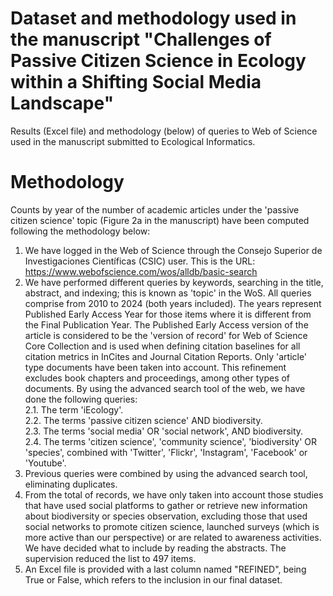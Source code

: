 # Dataset and methodology used in the manuscript "Challenges of Passive Citizen Science in Ecology within a Shifting Social Media Landscape"
Results (Excel file) and methodology (below) of queries to Web of Science used in the manuscript submitted to Ecological Informatics.


# Methodology
Counts by year of the number of academic articles under the 'passive citizen science' topic (Figure 2a in the manuscript) have been computed following the methodology below:

1. We have logged in the Web of Science through the Consejo Superior de Investigaciones Científicas (CSIC) user. This is the URL: https://www.webofscience.com/wos/alldb/basic-search
2. We have performed different queries by keywords, searching in the title, abstract, and indexing; this is known as 'topic' in the WoS. All queries comprise from 2010 to 2024 (both years included). The years represent Published Early Access Year for those items where it is different from the Final Publication Year. The Published Early Access version of the article is considered to be the 'version of record' for Web of Science Core Collection and is used when defining citation baselines for all citation metrics in InCites and Journal Citation Reports. Only 'article' type documents have been taken into account. This refinement excludes book chapters and proceedings, among other types of documents. By using the advanced search tool of the web, we have done the following queries:  
   2.1. The term 'iEcology'.  
   2.2. The terms 'passive citizen science' AND biodiversity.  
   2.3. The terms 'social media' OR 'social network', AND biodiversity.  
   2.4. The terms 'citizen science', 'community science', 'biodiversity' OR 'species', combined with 'Twitter', 'Flickr', 'Instagram', 'Facebook' or 'Youtube'.  
3. Previous queries were combined by using the advanced search tool, eliminating duplicates.
4. From the total of records, we have only taken into account those studies that have used social platforms to gather or retrieve new information about biodiversity or species observation, excluding those that used social networks to promote citizen science, launched surveys (which is more active than our perspective) or are related to awareness activities. We have decided what to include by reading the abstracts. The supervision reduced the list to 497 items.
5. An Excel file is provided with a last column named "REFINED", being True or False, which refers to the inclusion in our final dataset.
